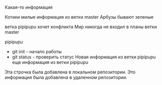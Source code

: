 Какая-то информация

Котики милые
информация из ветки master
Арбузы бывают зеленые

ветка pipipupu хочет конфликта
Мир никогда не входил в планы ветки master

 pipipupu
* git init - начало работы
* git status - проверить статус
Новая информация из ветки pipipupu
еще информация   из ветки pipipupu

Эта строчка была добавлена в локальном репозитории.
Это информация была добавлена в удаленном репозитории.

